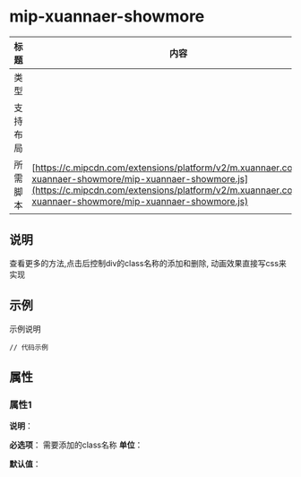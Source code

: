 # mip-xuannaer-showmore

标题|内容
----|----
类型|
支持布局|
所需脚本| [https://c.mipcdn.com/extensions/platform/v2/m.xuannaer.com/mip-xuannaer-showmore/mip-xuannaer-showmore.js](https://c.mipcdn.com/extensions/platform/v2/m.xuannaer.com/mip-xuannaer-showmore/mip-xuannaer-showmore.js)

## 说明

查看更多的方法,点击后控制div的class名称的添加和删除,
动画效果直接写css来实现

## 示例

示例说明

```
// 代码示例
```

## 属性

### 属性1

**说明**：

**必选项**：
    需要添加的class名称
**单位**：

**默认值**：
